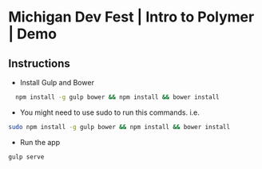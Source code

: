 # Michigan Dev Fest | Intro to Polymer | Demo
## Instructions

* Install Gulp and Bower
```sh
  npm install -g gulp bower && npm install && bower install
```

* You might need to use sudo to run this commands. i.e.
```sh
sudo npm install -g gulp bower && npm install && bower install
```

* Run the app
```sh
gulp serve
```
